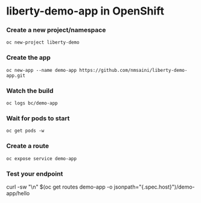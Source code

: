 # liberty-demo-app in OpenShift

### Create a new project/namespace
`oc new-project liberty-demo`

### Create the app
`oc new-app --name demo-app https://github.com/nmsaini/liberty-demo-app.git`

### Watch the build
`oc logs bc/demo-app`

### Wait for pods to start
`oc get pods -w`

### Create a route
`oc expose service demo-app`

### Test your endpoint
curl -sw "\n" $(oc get routes demo-app -o jsonpath="{.spec.host}")/demo-app/hello

